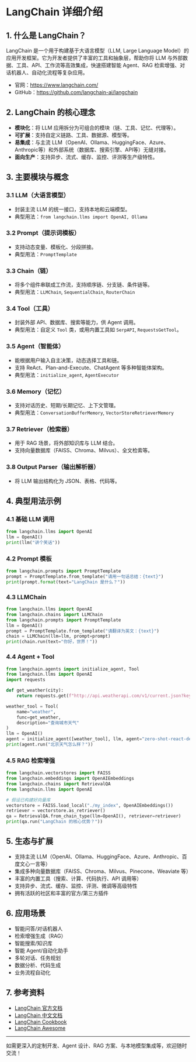 # LangChain 详细介绍

## 1. 什么是 LangChain？
LangChain 是一个用于构建基于大语言模型（LLM, Large Language Model）的应用开发框架。它为开发者提供了丰富的工具和抽象层，帮助你将 LLM 与外部数据、工具、API、工作流等高效集成，快速搭建智能 Agent、RAG 检索增强、对话机器人、自动化流程等复杂应用。

- 官网：https://www.langchain.com/
- GitHub：https://github.com/langchain-ai/langchain

## 2. LangChain 的核心理念
- **模块化**：将 LLM 应用拆分为可组合的模块（链、工具、记忆、代理等）。
- **可扩展**：支持自定义链路、工具、数据源、模型等。
- **易集成**：与主流 LLM（OpenAI、Ollama、HuggingFace、Azure、Anthropic等）和外部系统（数据库、搜索引擎、API等）无缝对接。
- **面向生产**：支持异步、流式、缓存、监控、评测等生产级特性。

## 3. 主要模块与概念

### 3.1 LLM（大语言模型）
- 封装主流 LLM 的统一接口，支持本地和云端模型。
- 典型用法：`from langchain.llms import OpenAI, Ollama`

### 3.2 Prompt（提示词模板）
- 支持动态变量、模板化、分段拼接。
- 典型用法：`PromptTemplate`

### 3.3 Chain（链）
- 将多个组件串联成工作流，支持顺序链、分支链、条件链等。
- 典型用法：`LLMChain`, `SequentialChain`, `RouterChain`

### 3.4 Tool（工具）
- 封装外部 API、数据库、搜索等能力，供 Agent 调用。
- 典型用法：自定义 `Tool` 类，或用内置工具如 `SerpAPI`, `RequestsGetTool`。

### 3.5 Agent（智能体）
- 能根据用户输入自主决策，动态选择工具和链。
- 支持 ReAct、Plan-and-Execute、ChatAgent 等多种智能体架构。
- 典型用法：`initialize_agent`, `AgentExecutor`

### 3.6 Memory（记忆）
- 支持对话历史、短期/长期记忆、上下文管理。
- 典型用法：`ConversationBufferMemory`, `VectorStoreRetrieverMemory`

### 3.7 Retriever（检索器）
- 用于 RAG 场景，将外部知识库与 LLM 结合。
- 支持向量数据库（FAISS、Chroma、Milvus）、全文检索等。

### 3.8 Output Parser（输出解析器）
- 将 LLM 输出结构化为 JSON、表格、代码等。

## 4. 典型用法示例

### 4.1 基础 LLM 调用
```python
from langchain.llms import OpenAI
llm = OpenAI()
print(llm("讲个笑话"))
```

### 4.2 Prompt 模板
```python
from langchain.prompts import PromptTemplate
prompt = PromptTemplate.from_template("请用一句话总结：{text}")
print(prompt.format(text="LangChain 是什么？"))
```

### 4.3 LLMChain
```python
from langchain.llms import OpenAI
from langchain.chains import LLMChain
from langchain.prompts import PromptTemplate
llm = OpenAI()
prompt = PromptTemplate.from_template("请翻译为英文：{text}")
chain = LLMChain(llm=llm, prompt=prompt)
print(chain.run(text="你好，世界！"))
```

### 4.4 Agent + Tool
```python
from langchain.agents import initialize_agent, Tool
from langchain.llms import OpenAI
import requests

def get_weather(city):
    return requests.get(f"http://api.weatherapi.com/v1/current.json?key=xxx&q={city}").json()

weather_tool = Tool(
    name="weather",
    func=get_weather,
    description="查询城市天气"
)
llm = OpenAI()
agent = initialize_agent([weather_tool], llm, agent="zero-shot-react-description", verbose=True)
print(agent.run("北京天气怎么样？"))
```

### 4.5 RAG 检索增强
```python
from langchain.vectorstores import FAISS
from langchain.embeddings import OpenAIEmbeddings
from langchain.chains import RetrievalQA
from langchain.llms import OpenAI

# 假设已构建好向量库
vectorstore = FAISS.load_local("./my_index", OpenAIEmbeddings())
retriever = vectorstore.as_retriever()
qa = RetrievalQA.from_chain_type(llm=OpenAI(), retriever=retriever)
print(qa.run("LangChain 的核心优势？"))
```

## 5. 生态与扩展
- 支持主流 LLM（OpenAI、Ollama、HuggingFace、Azure、Anthropic、百度文心一言等）
- 集成多种向量数据库（FAISS、Chroma、Milvus、Pinecone、Weaviate 等）
- 丰富的内置工具（搜索、计算、代码执行、API 调用等）
- 支持异步、流式、缓存、监控、评测、微调等高级特性
- 拥有活跃的社区和丰富的官方/第三方插件

## 6. 应用场景
- 智能问答/对话机器人
- 检索增强生成（RAG）
- 智能搜索/知识库
- 智能 Agent/自动化助手
- 多轮对话、任务规划
- 数据分析、代码生成
- 业务流程自动化

## 7. 参考资料
- [LangChain 官方文档](https://python.langchain.com/)
- [LangChain 中文文档](https://langchain.readthedocs.io/zh/latest/)
- [LangChain Cookbook](https://github.com/gkamradt/langchain-tutorials)
- [LangChain Awesome](https://github.com/hwchase17/awesome-langchain)

---

如需更深入的定制开发、Agent 设计、RAG 方案、与本地模型集成等，欢迎随时交流！ 